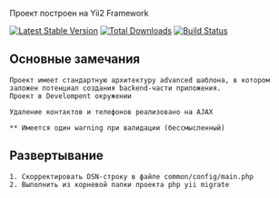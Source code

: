 Проект построен на Yii2 Framework

[![Latest Stable Version](https://poser.pugx.org/yiisoft/yii2-app-advanced/v/stable.png)](https://packagist.org/packages/yiisoft/yii2-app-advanced)
[![Total Downloads](https://poser.pugx.org/yiisoft/yii2-app-advanced/downloads.png)](https://packagist.org/packages/yiisoft/yii2-app-advanced)
[![Build Status](https://travis-ci.org/yiisoft/yii2-app-advanced.svg?branch=master)](https://travis-ci.org/yiisoft/yii2-app-advanced)

Основные замечания
-------------------

```
Проект имеет стандартную архитектуру advanced шаблона, в котором заложен потенциал создания backend-части приложения.
Проект в Develompent окружении

Удаление контактов и телефонов реализовано на AJAX

** Имеется один warning при валидации (бессмысленный)
```

Развертывание
-------------------

```
1. Cкорректировать DSN-строку в файле common/config/main.php
2. Выполнить из корневой папки проекта php yii migrate
```
